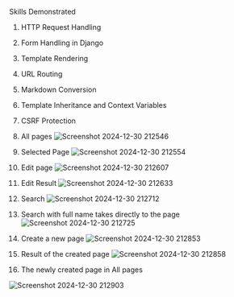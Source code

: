 Skills Demonstrated
1. HTTP Request Handling
2. Form Handling in Django
3. Template Rendering
4. URL Routing
5. Markdown Conversion
6. Template Inheritance and Context Variables
7. CSRF Protection

1. All pages
![Screenshot 2024-12-30 212546](https://github.com/user-attachments/assets/7dce2bd0-e365-4a06-85f6-1aa040584c0c)
2. Selected Page
![Screenshot 2024-12-30 212554](https://github.com/user-attachments/assets/3b995827-5f06-4f66-bf3b-444309365252)
3. Edit page
![Screenshot 2024-12-30 212607](https://github.com/user-attachments/assets/cd2319c9-2fc2-4683-bb8d-4866a3b3c20b)
4. Edit Result
![Screenshot 2024-12-30 212633](https://github.com/user-attachments/assets/9a2acaa1-0704-4cb1-b690-ecb403448e16)
5. Search
![Screenshot 2024-12-30 212712](https://github.com/user-attachments/assets/72056186-3056-4c9c-82ff-d68080f0dbd8)
6. Search with full name takes directly to the page
![Screenshot 2024-12-30 212725](https://github.com/user-attachments/assets/f2a54332-7ec2-4d43-88a6-2841bcf99b49)
7. Create a new page
![Screenshot 2024-12-30 212853](https://github.com/user-attachments/assets/99bd124f-e3f2-47b3-b64b-a5e6f7c18b31)
8. Result of the created page
![Screenshot 2024-12-30 212858](https://github.com/user-attachments/assets/95e23a33-eeb8-41cb-bd0e-3fe17fad0fd3)
9. The newly created page in All pages

![Screenshot 2024-12-30 212903](https://github.com/user-attachments/assets/000ac96c-4430-438f-8689-7c5a789b743c)
